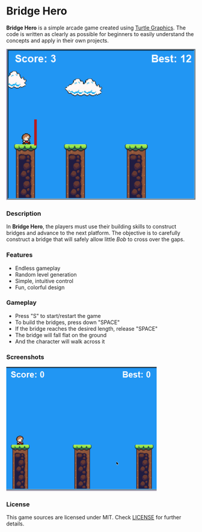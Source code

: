 # Bridge Hero 

**Bridge Hero** is a simple arcade game created using [Turtle Graphics](https://docs.python.org/3/library/turtle.html). The code is written as clearly as possible for beginners to easily understand the concepts and apply in their own projects.

![$(Bridge Hero)](screenshots/screenshot00.png "Bridge Hero")

### Description

In **Bridge Hero**, the players must use their building skills to construct bridges and advance to the next platform. The objective is to carefully construct a bridge that will safely allow little *Bob* to cross over the gaps. 


### Features

 - Endless gameplay
 - Random level generation
 - Simple, intuitive control
 - Fun, colorful design 

### Gameplay

 - Press "S" to start/restart the game
 - To build the bridges, press down "SPACE"
 - If the bridge reaches the desired length, release "SPACE"
 - The bridge will fall flat on the ground
 - And the character will walk across it

### Screenshots

<img src="screenshots/demo-gameplay.gif" alt="gameplay" width="400">


### License

This game sources are licensed under MIT. Check [LICENSE](LICENSE) for further details.

